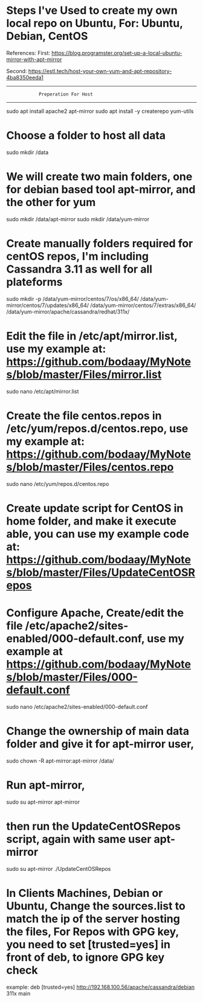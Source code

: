 # Steps I've Used to create my own local repo on Ubuntu, For: Ubuntu, Debian, CentOS

References:
First: 
https://blog.programster.org/set-up-a-local-ubuntu-mirror-with-apt-mirror

Second:
https://estl.tech/host-your-own-yum-and-apt-repository-4ba8350eeda1
*********************************************
                Preperation For Host
*********************************************

sudo apt install apache2 apt-mirror
sudo apt install -y createrepo yum-utils

# Choose a folder to host all data

sudo mkdir /data

# We will create two main folders, one for debian based tool apt-mirror, and the other for yum

sudo mkdir /data/apt-mirror
sudo mkdir /data/yum-mirror

# Create manually folders required for centOS repos, I'm including Cassandra 3.11 as well for all plateforms
sudo mkdir -p /data/yum-mirror/centos/7/os/x86_64/ /data/yum-mirror/centos/7/updates/x86_64/ /data/yum-mirror/centos/7/extras/x86_64/ /data/yum-mirror/apache/cassandra/redhat/311x/

# Edit the file in /etc/apt/mirror.list, use my example at: https://github.com/bodaay/MyNotes/blob/master/Files/mirror.list

sudo nano /etc/apt/mirror.list

# Create the file centos.repos in /etc/yum/repos.d/centos.repo, use my example at: https://github.com/bodaay/MyNotes/blob/master/Files/centos.repo

sudo nano /etc/yum/repos.d/centos.repo

# Create update script for CentOS in home folder, and make it execute able, you can use my example code at: https://github.com/bodaay/MyNotes/blob/master/Files/UpdateCentOSRepos

# Configure Apache, Create/edit the file /etc/apache2/sites-enabled/000-default.conf, use my example at https://github.com/bodaay/MyNotes/blob/master/Files/000-default.conf

sudo nano /etc/apache2/sites-enabled/000-default.conf

# Change the ownership of main data folder and give it for apt-mirror user,

sudo chown -R apt-mirror:apt-mirror /data/

# Run apt-mirror, 
sudo su apt-mirror
apt-mirror

# then run the UpdateCentOSRepos script, again with same user apt-mirror
sudo su apt-mirror
./UpdateCentOSRepos

# In Clients Machines, Debian or Ubuntu, Change the sources.list to match the ip of the server hosting the files, For Repos with GPG key, you need to set [trusted=yes] in front of deb, to ignore GPG key check
example: 
deb [trusted=yes]  http://192.168.100.56/apache/cassandra/debian 311x main

